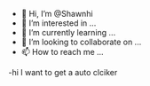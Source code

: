 - 👋 Hi, I’m @Shawnhi
- 👀 I’m interested in ...
- 🌱 I’m currently learning ...
- 💞️ I’m looking to collaborate on ...
- 📫 How to reach me ...

<!---
Shawnhi/Shawnhi is a ✨ special ✨ repository because its `README.md` (this file) appears on your GitHub profile.
You can click the Preview link to take a look at your changes.
--->-hi I want to get a auto clciker

